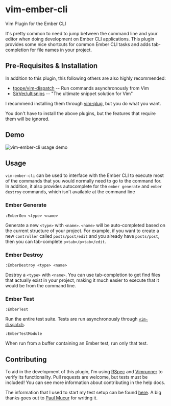 # vim-ember-cli
Vim Plugin for the Ember CLI

It's pretty common to need to jump between the command line and your editor when doing development on Ember CLI applications.  This plugin provides some nice shortcuts for common Ember CLI tasks and adds tab-completion for file names in your project.

## Pre-Requisites & Installation

In addition to this plugin, this following others are also highly recommended:

- [tpope/vim-dispatch](https://github.com/tpope/vim-dispatch) -- Run commands asynchronously from Vim
- [SirVer/ultisnips](https://github.com/SirVer/ultisnips) -- "The ultimate snippet solution for Vim"

I recommend installing them through [vim-plug](https://github.com/junegunn/vim-plug), but you do what you want.

You don't have to install the above plugins, but the features that require them will be ignored.

## Demo

![vim-ember-cli usage demo](http://zippy.gfycat.com/DecentWellinformedEsok.gif)

## Usage

`vim-ember-cli` can be used to interface with the Ember CLI to execute most of the commands that you would normally need to go to the command for.  In addition, it also provides autocomplete for the `ember generate` and `ember destroy` commands, which isn't available at the command line

### Ember Generate

```
:EmberGen <type> <name>
```

Generate a new `<type>` with `<name>`.  `<name>` will be auto-completed based on the current structure of your project.  For example, if you want to create a new `controller` called `posts/post/edit` and you already have `posts/post`, then you can tab-complete `p<tab>/p<tab>/edit`.

### Ember Destroy

```
:EmberDestroy <type> <name>
```

Destroy a `<type>` with `<name>`.  You can use tab-completion to get find files that actually exist in your project, making it much easier to execute that it would be from the command line.

### Ember Test

```
:EmberTest
```

Run the entire test suite.  Tests are run asynchronously through [`vim-dispatch`](https://github.com/tpope/vim-dispatch).

```
:EmberTestModule
```

When run from a buffer containing an Ember test, run only that test.

## Contributing

To aid in the development of this plugin, I'm using [RSpec](http://rspec.info) and [Vimrunner](https://github.com/AndrewRadev/vimrunner) to verify its functionality.  Pull requests are welcome, but tests must be included! You can see more information about contributing in the help docs.

The information that I used to start my test setup can be found [here](http://mudge.name/2012/04/18/testing-vim-plugins-on-travis-ci-with-rspec-and-vimrunner.html).  A big thanks goes out to [Paul Mucur](http://mudge.name) for writing it.
